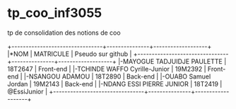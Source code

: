 # tp_coo_inf3055
tp de consolidation des notions de coo

+--------------------------------+---------------+-------------------+
|*NOM                 		 | MATRICULE	 | Pseudo sur github |
+--------------------------------+---------------+-------------------+
|-MAYOGUE TADJUIDJE PAULETTE 	 | 18T2647	 | Front-end 	     |
|-TCHINDE  WAFFO Cyrille-Junior  | 19M2392	 | Front-end 	     |
|-NSANGOU ADAMOU 		 | 18T2890	 | Back-end 	     |
|-OUABO Samuel Jordan		 | 19M2143	 | Back-end	     |
|-NDANG ESSI PIERRE JUNIOR 	 | 18T2419	 | @EssiJunior	     |
+--------------------------------+---------------+-------------------+
